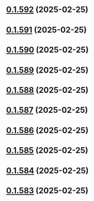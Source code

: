 ## [0.1.592](https://github.com/binary-braids/terraform-oracle/compare/v0.1.591...v0.1.592) (2025-02-25)



## [0.1.591](https://github.com/binary-braids/terraform-oracle/compare/v0.1.590...v0.1.591) (2025-02-25)



## [0.1.590](https://github.com/binary-braids/terraform-oracle/compare/v0.1.589...v0.1.590) (2025-02-25)



## [0.1.589](https://github.com/binary-braids/terraform-oracle/compare/v0.1.588...v0.1.589) (2025-02-25)



## [0.1.588](https://github.com/binary-braids/terraform-oracle/compare/v0.1.587...v0.1.588) (2025-02-25)



## [0.1.587](https://github.com/binary-braids/terraform-oracle/compare/v0.1.586...v0.1.587) (2025-02-25)



## [0.1.586](https://github.com/binary-braids/terraform-oracle/compare/v0.1.585...v0.1.586) (2025-02-25)



## [0.1.585](https://github.com/binary-braids/terraform-oracle/compare/v0.1.584...v0.1.585) (2025-02-25)



## [0.1.584](https://github.com/binary-braids/terraform-oracle/compare/v0.1.583...v0.1.584) (2025-02-25)



## [0.1.583](https://github.com/binary-braids/terraform-oracle/compare/v0.1.582...v0.1.583) (2025-02-25)



